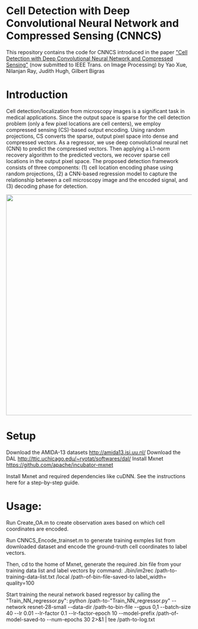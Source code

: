 # Cell Detection with Deep Convolutional Neural Network and Compressed Sensing (CNNCS)
This repository contains the code for CNNCS introduced in the paper <a href="https://arxiv.org/abs/1708.03307">"Cell Detection with Deep Convolutional Neural Network and Compressed Sensing"</a> (now submitted to IEEE Trans. on Image Processing) by Yao Xue, Nilanjan Ray, Judith Hugh, Gilbert Bigras

# Introduction
Cell detection/localization from microscopy images is a significant task in medical applications. Since the output space is sparse for the cell detection problem (only a few pixel locations are cell centers), we employ compressed sensing (CS)-based output encoding. Using random projections, CS converts the sparse, output pixel space into dense and compressed vectors. As a regressor, we use deep convolutional neural net (CNN) to predict the compressed vectors. Then applying a L1-norm recovery algorithm to the predicted vectors, we recover sparse cell locations in the output pixel space. The proposed detection framework consists of three components: (1) cell location encoding phase using random projections, (2) a CNN-based regression model to capture the relationship between a cell microscopy image and the encoded signal, and (3) decoding phase for detection.

<img src="https://user-images.githubusercontent.com/31593901/30071781-52b3df92-9225-11e7-96f2-fc12ce68bbc0.jpg" width="600">

# Setup

Download the AMIDA-13 datasets http://amida13.isi.uu.nl/
Download the DAL http://ttic.uchicago.edu/~ryotat/softwares/dal/
Install Mxnet https://github.com/apache/incubator-mxnet

Install Mxnet and required dependencies like cuDNN. See the instructions here for a step-by-step guide.

# Usage:

Run Create_OA.m to create observation axes based on which cell coordinates are encoded. 

Run CNNCS_Encode_trainset.m to generate training exmples list from downloaded dataset and encode the ground-truth cell coordinates to label vectors.

Then, cd to the home of Mxnet, generate the required .bin file from your training data list and label vectors by command:
./bin/im2rec /path-to-training-data-list.txt /local /path-of-bin-file-saved-to label_width= quality=100

Start training the neural network based regressor by calling the "Train_NN_regressor.py":
python /path-to-"Train_NN_regressor.py" --network resnet-28-small --data-dir /path-to-bin-file --gpus 0,1 --batch-size 40 --lr 0.01 --lr-factor 0.1 --lr-factor-epoch 10 --model-prefix /path-of-model-saved-to --num-epochs 30 2>&1 | tee /path-to-log.txt
